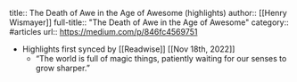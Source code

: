 title:: The Death of Awe in the Age of Awesome (highlights)
author:: [[Henry Wismayer]]
full-title:: "The Death of Awe in the Age of Awesome"
category:: #articles
url:: https://medium.com/p/846fc4569751

- Highlights first synced by [[Readwise]] [[Nov 18th, 2022]]
	- “The world is full of magic things, patiently waiting for our senses to grow sharper.”